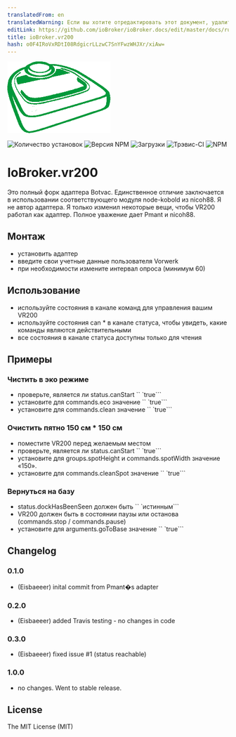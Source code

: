 ```yaml
---
translatedFrom: en
translatedWarning: Если вы хотите отредактировать этот документ, удалите поле «translatedFrom», в противном случае этот документ будет снова автоматически переведен
editLink: https://github.com/ioBroker/ioBroker.docs/edit/master/docs/ru/adapterref/iobroker.vr200/README.md
title: ioBroker.vr200
hash: o0F4IRoVxRDtI08RdgicrLLzwC7SnYFwzWHJXr/xiAw=
---
```

![логотип](../../../en/adapterref/iobroker.vr200/admin/VR200.png)

![Количество установок](http://iobroker.live/badges/vr200-stable.svg)
![Версия NPM](http://img.shields.io/npm/v/iobroker.vr200.svg)
![Загрузки](https://img.shields.io/npm/dm/iobroker.vr200.svg)
![Трэвис-CI](https://travis-ci.org/Eisbaeeer/ioBroker.vr200.svg?branch=master)
![NPM](https://nodei.co/npm/iobroker.vr200.png?downloads=true)

# IoBroker.vr200
Это полный форк адаптера Botvac. Единственное отличие заключается в использовании соответствующего модуля node-kobold из nicoh88.
Я не автор адаптера. Я только изменил некоторые вещи, чтобы VR200 работал как адаптер.
Полное уважение дает Pmant и nicoh88.

## Монтаж
- установить адаптер
- введите свои учетные данные пользователя Vorwerk
- при необходимости измените интервал опроса (минимум 60)

## Использование
- используйте состояния в канале команд для управления вашим VR200
- используйте состояния can * в канале статуса, чтобы увидеть, какие команды являются действительными
- все состояния в канале статуса доступны только для чтения

## Примеры
### Чистить в эко режиме
- проверьте, является ли status.canStart `` `true```
- установите для commands.eco значение `` `true```
- установите для commands.clean значение `` `true```

### Очистить пятно 150 см * 150 см
- поместите VR200 перед желаемым местом
- проверьте, является ли status.canStart `` `true```
- установите для groups.spotHeight и commands.spotWidth значение «150».
- установите для commands.cleanSpot значение `` `true```

### Вернуться на базу
- status.dockHasBeenSeen должен быть `` `истинным```
- VR200 должен быть в состоянии паузы или останова (commands.stop / commands.pause)
- установите для arguments.goToBase значение `` `true```

## Changelog

### 0.1.0
- (Eisbaeeer) inital commit from Pmant�s adapter
### 0.2.0
- (Eisbaeeer) added Travis testing - no changes in code
### 0.3.0
- (Eisbaeeer) fixed issue #1 (status reachable)
### 1.0.0
- no changes. Went to stable release.

## License
The MIT License (MIT)

